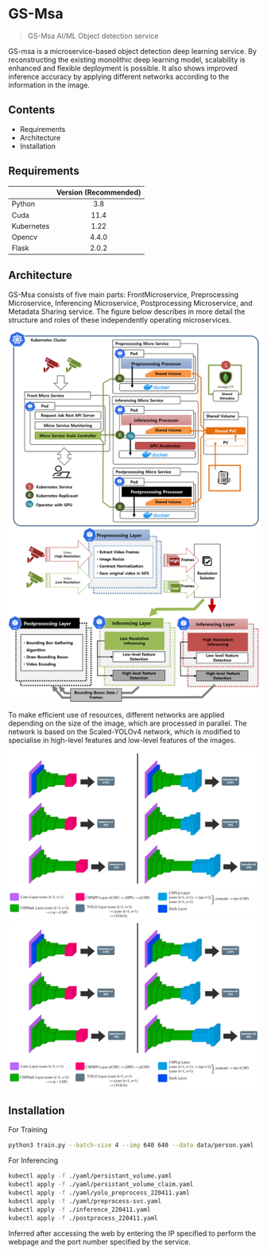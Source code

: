 # GS-Msa

> GS-Msa AI/ML Object detection service

GS-msa is a microservice-based object detection deep learning service. By reconstructing the existing monolithic deep learning model, scalability is enhanced and flexible deployment is possible. It also shows improved inference accuracy by applying different networks according to the information in the image.

## Contents
* Requirements  
* Architecture  
* Installation  

## Requirements
|            | Version (Recommended) |  
|------------|:---------------------:|  
| Python     |          3.8          |  
| Cuda       |          11.4         |  
| Kubernetes |          1.22         |  
| Opencv     |         4.4.0         |  
| Flask      |         2.0.2         |  

## Architecture

GS-Msa consists of five main parts: FrontMicroservice, Preprocessing Microservice, Inferencing Microservice, Postprocessing Microservice, and Metadata Sharing service.
The figure below describes in more detail the structure and roles of these independently operating microservices. 

![msa-architecture1](./images/%EA%B7%B8%EB%A6%BC1.png)
![msa-architecture2](./images/%EA%B7%B8%EB%A6%BC2.png)


To make efficient use of resources, different networks are applied depending on the size of the image, which are processed in parallel. The network is based on the Scaled-YOLOv4 network, which is modified to specialise in high-level features and low-level features of the images. 

![mded-architecture1](./images/sensors-23-04712-g003.png)
![mded-architecture2](./images/sensors-23-04712-g003.webp)


## Installation

For Training
```bash
python3 train.py --batch-size 4 --img 640 640 --data data/person.yaml --cfg yolov4-csp-medium-edit2.yaml --weights '' --sync-bn --device 0 --name yolov4-csp-small2 --epochs 200
```

For Inferencing

```bash
kubectl apply -f ./yaml/persistant_volume.yaml
kubectl apply -f ./yaml/persistant_volume_claim.yaml
kubectl apply -f ./yaml/yolo_preprocess_220411.yaml
kubectl apply -f ./yaml/preprocess-svc.yaml
kubectl apply -f ./inference_220411.yaml
kubectl apply -f ./postprocess_220411.yaml
```

Inferred after accessing the web by entering the IP specified to perform the webpage and the port number specified by the service.
